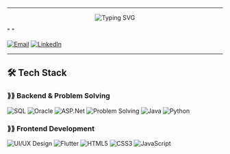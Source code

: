 ---------------------------------------------------------------------------------------------------------------------------------------------------------------------------------------------------------------
<p align="center">
  <img alt="Typing SVG" src="https://readme-typing-svg.demolab.com?size=24&duration=5000&color=FFB6C1&lines=+++++++++++Hi,+I'm+Jana+alazzeh!;+++++++++++ASP.Net-Flutter+Developer;+++++++++%26+UI%2FUX+Designer" />
</p>



"                                "


 
[![Email](https://img.shields.io/badge/Email-Contact-red?style=for-the-badge&logo=gmail&logoColor=white)](mailto:jana.alazzeh4931@gmail.com)
[![LinkedIn](https://img.shields.io/badge/LinkedIn-Follow-blue?style=for-the-badge&logo=linkedin&logoColor=white)](https://www.linkedin.com/in/jana-alazzeh-b4b727319/)


---------------------------------------------------------------------------------------------------------------------------------------------------------------------------------------------------------------





## 🛠️ Tech Stack

###  ⟫⟫ Backend & Problem Solving
![SQL](https://img.shields.io/badge/SQL-336791?style=for-the-badge&logo=postgresql&logoColor=white)
![Oracle](https://img.shields.io/badge/Oracle-F80000?style=for-the-badge&logo=oracle&logoColor=white)
![ASP.Net](https://img.shields.io/badge/ASP.Net-512BD4?style=for-the-badge&logo=dot-net&logoColor=white)
![Problem Solving](https://img.shields.io/badge/Problem_Solving-F0DB4F?style=for-the-badge&logo=hackerrank&logoColor=black)
![Java](https://img.shields.io/badge/Java-007396?style=for-the-badge&logo=java&logoColor=white)
![Python](https://img.shields.io/badge/Python-3776AB?style=for-the-badge&logo=python&logoColor=white)


### ⟫⟫ Frontend Development
![UI/UX Design](https://img.shields.io/badge/UI%2FUX-Design-FF69B4?style=for-the-badge&logo=figma&logoColor=white)
![Flutter](https://img.shields.io/badge/Flutter-02569B?style=for-the-badge&logo=flutter&logoColor=white)
![HTML5](https://img.shields.io/badge/HTML5-E34F26?style=for-the-badge&logo=html5&logoColor=white)
![CSS3](https://img.shields.io/badge/CSS3-1572B6?style=for-the-badge&logo=css3&logoColor=white)
![JavaScript](https://img.shields.io/badge/JavaScript-F7DF1E?style=for-the-badge&logo=javascript&logoColor=black)


